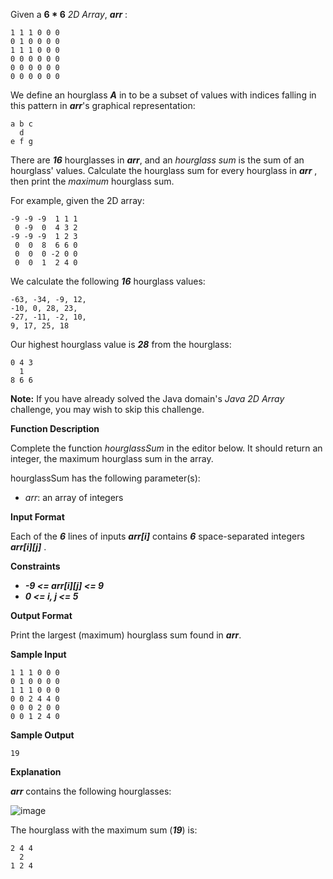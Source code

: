 Given a **6 \* 6** _2D Array_, **_arr_** :

```
1 1 1 0 0 0
0 1 0 0 0 0
1 1 1 0 0 0
0 0 0 0 0 0
0 0 0 0 0 0
0 0 0 0 0 0

```

We define an hourglass **_A_** in to be a subset of values with indices falling in this pattern in **_arr_**'s graphical representation:

```
a b c
  d
e f g

```

There are **_16_** hourglasses in **_arr_**, and an _hourglass sum_ is the sum of an hourglass' values. Calculate the hourglass sum for every hourglass in **_arr_** , then print the _maximum_ hourglass sum.

For example, given the 2D array:

```
-9 -9 -9  1 1 1
 0 -9  0  4 3 2
-9 -9 -9  1 2 3
 0  0  8  6 6 0
 0  0  0 -2 0 0
 0  0  1  2 4 0

```

We calculate the following **_16_** hourglass values:

```
-63, -34, -9, 12,
-10, 0, 28, 23,
-27, -11, -2, 10,
9, 17, 25, 18

```

Our highest hourglass value is **_28_** from the hourglass:

```
0 4 3
  1
8 6 6

```

**Note:** If you have already solved the Java domain's _Java 2D Array_ challenge, you may wish to skip this challenge.

**Function Description**

Complete the function _hourglassSum_ in the editor below. It should return an integer, the maximum hourglass sum in the array.

hourglassSum has the following parameter(s):

- _arr_: an array of integers

**Input Format**

Each of the **_6_** lines of inputs **_arr[i]_** contains **_6_** space-separated integers **_arr[i][j]_** .

**Constraints**

- **_-9 <= arr[i][j] <= 9_**
- **_0 <= i, j <= 5_**

**Output Format**

Print the largest (maximum) hourglass sum found in **_arr_**.

**Sample Input**

```
1 1 1 0 0 0
0 1 0 0 0 0
1 1 1 0 0 0
0 0 2 4 4 0
0 0 0 2 0 0
0 0 1 2 4 0

```

**Sample Output**

```
19

```

**Explanation**

**_arr_** contains the following hourglasses:

![image](https://s3.amazonaws.com/hr-assets/0/1534256743-35b846ad4a-hourglasssum.png)

The hourglass with the maximum sum (**_19_**) is:

```
2 4 4
  2
1 2 4
```
